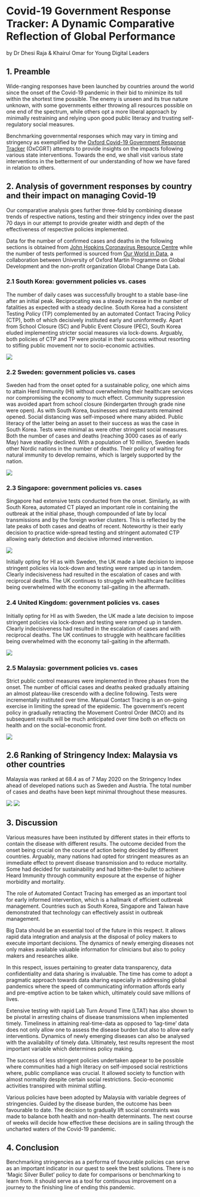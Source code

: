 # Covid-19 Government Response Tracker: A Dynamic Comparative Reflection of Global Performance
<p>by Dr Dhesi Raja & Khairul Omar for Young Digital Leaders

## 1. Preamble

Wide-ranging responses have been launched by countries around the world since the onset of the Covid-19 pandemic in their bid to minimize its toll within the shortest time possible. The enemy is unseen and its true nature unknown, with some governments either throwing all resources possible on one end of the spectrum, while others opt a more liberal approach by minimally restraining and relying upon good public literacy and trusting self-regulatory social measures.
<p>
Benchmarking governmental responses which may vary in timing and stringency as exemplified by the <a href="https://www.bsg.ox.ac.uk/research/research-projects/coronavirus-government-response-tracker">Oxford Covid-19 Government Response Tracker</a> (OxCGRT) attempts to provide insights on the impacts following various state interventions. Towards the end, we shall visit various state interventions in the betterment of our understanding of how we have fared in relation to others.

## 2. Analysis of government responses by country and their impact on managing Covid-19

Our comparative analysis goes further three-fold by combining disease trends of respective nations, testing and their stringency index over the past 70 days in our attempt to provide greater width and depth of the effectiveness of respective policies implemented.
<p>
Data for the number of confirmed cases and deaths in the following sections is obtained from <a href="https://coronavirus.jhu.edu/">John Hopkins Coronavirus Resource Centre</a> while the number of tests performed is sourced from <a href="https://ourworldindata.org/coronavirus-testing">Our World in Data</a>, a collaboration between University of Oxford Martin Programme on Global Development and the non-profit organization Global Change Data Lab.

### 2.1 South Korea: government policies vs. cases
  
The number of daily cases was successfully brought to a stable base-line after an initial peak. Reciprocating was a steady increase in the number of fatalities as expected with a steady decline. South Korea had a consistent Testing Policy (TP) complemented by an automated Contact Tracing Policy (CTP), both of which decisively instituted early and uninformedly. Apart from School Closure (SC) and Public Event Closure (PEC), South Korea eluded implementing stricter social measures via lock-downs. Arguably, both policies of CTP and TP were pivotal in their success without resorting to stifling public movement nor to socio-economic activities.
<p>
<img src="https://github.com/khairulomar/Covid-19/blob/master/img/gov_policy_vs_cases_South_Korea.png">

### 2.2 Sweden: government policies vs. cases

Sweden had from the onset opted for a sustainable policy, one which aims to attain Herd Immunity (HI) without overwhelming their healthcare services nor compromising the economy to much effect. Community suppression was avoided apart from school closure (kindergarten through grade nine were open). As with South Korea, businesses and restaurants remained opened. Social distancing was self-imposed where many abided. Public literacy of the latter being an asset to their success as was the case in South Korea. Tests were minimal as were other stringent social measures. Both the number of cases and deaths (reaching 3000 cases as of early May) have steadily declined. With a population of 10 million, Sweden leads other Nordic nations in the number of deaths. Their policy of waiting for natural immunity to develop remains, which is largely supported by the nation.
<p>
<img src="https://github.com/khairulomar/Covid-19/blob/master/img/gov_policy_vs_cases_Sweden.png">

### 2.3 Singapore: government policies vs. cases

Singapore had extensive tests conducted from the onset.  Similarly, as with South Korea, automated CT played an important role in containing the outbreak at the initial phase, though compounded of late by local transmissions and by the foreign worker clusters.  This is reflected by the late peaks of both cases and deaths of recent.  Noteworthy is their early decision to practice wide-spread testing and stringent automated CTP allowing early detection and decisive informed intervention.
<p>
<img src="https://github.com/khairulomar/Covid-19/blob/master/img/gov_policy_vs_cases_Singapore.png">

Initially opting for HI as with Sweden, the UK made a late decision to impose stringent policies via lock-down and testing were ramped up in tandem. Clearly indecisiveness had resulted in the escalation of cases and with reciprocal deaths. The UK continues to struggle with healthcare facilities being overwhelmed with the economy tail-gaiting in the aftermath.

### 2.4 United Kingdom: government policies vs. cases

Initially opting for HI as with Sweden, the UK made a late decision to impose stringent policies via lock-down and testing were ramped up in tandem. Clearly indecisiveness had resulted in the escalation of cases and with reciprocal deaths. The UK continues to struggle with healthcare facilities being overwhelmed with the economy tail-gaiting in the aftermath.
<p>
<img src="https://github.com/khairulomar/Covid-19/blob/master/img/gov_policy_vs_cases_United_Kingdom.png">

### 2.5 Malaysia: government policies vs. cases

Strict public control measures were implemented in three phases from the onset. The number of official cases and deaths peaked gradually attaining an almost plateau-like crescendo with a decline following. Tests were incrementally instituted over time. Manual Contact Tracing is an on-going exercise in limiting the spread of the epidemic. The government’s recent policy in gradually retracting the Movement Control Order (MCO) and its subsequent results will be much anticipated over time both on effects on health and on the social-economic front.
<p>
<img src="https://github.com/khairulomar/Covid-19/blob/master/img/gov_policy_vs_cases_Malaysia.png">  

## 2.6 Ranking of Stringency Index: Malaysia vs other countries

Malaysia was ranked at 68.4 as of 7 May 2020 on the Stringency Index ahead of developed nations such as Sweden and Austria. The total number of cases and deaths have been kept minimal throughout these measures.
<p>
<img src="https://github.com/khairulomar/Covid-19/blob/master/img/stringency_msia_rank_asiapac.png"> <img src="https://github.com/khairulomar/Covid-19/blob/master/img/stringency_msia_rank_west.png">

## 3. Discussion
Various measures have been instituted by different states in their efforts to contain the disease with different results. The outcome decided from the onset being crucial on the course of action being decided by different countries. Arguably, many nations had opted for stringent measures as an immediate effect to prevent disease transmission and to reduce mortality. Some had decided for sustainability and had bitten-the-bullet to achieve Heard Immunity through community exposure at the expense of higher morbidity and mortality.
<p>
The role of Automated Contact Tracing has emerged as an important tool for early informed intervention, which is a hallmark of efficient outbreak management. Countries such as South Korea, Singapore and Taiwan have demonstrated that technology can effectively assist in outbreak management.
<p>
Big Data should be an essential tool of the future in this respect. It allows rapid data integration and analysis at the disposal of policy makers to execute important decisions. The dynamics of newly emerging diseases not only makes available valuable information for clinicians but also to policy makers and researches alike.
<p>
In this respect, issues pertaining to greater data transparency, data confidentiality and data sharing is invaluable. The time has come to adopt a pragmatic approach towards data sharing especially in addressing global pandemics where the speed of communicating information affords early and pre-emptive action to be taken which, ultimately could save millions of lives.
<p>
Extensive testing with rapid Lab Turn Around Time (LTAT) has also shown to be pivotal in arresting chains of disease transmissions when implemented timely. Timeliness in attaining real-time-data as opposed to ‘lag-time’ data does not only allow one to assess the disease burden but also to allow early interventions. Dynamics of newly emerging diseases can also be analysed with the availability of timely data. Ultimately, test results represent the most important variable which determines policy making.
<p>
The success of less stringent policies undertaken appear to be possible where communities had a high literacy on self-imposed social restrictions where, public compliance was crucial. It allowed society to function with almost normality despite certain social restrictions. Socio-economic activities transpired with minimal stifling.
<p>
Various policies have been adopted by Malaysia with variable degrees of stringencies. Guided by the disease burden, the outcome has been favourable to date. The decision to gradually lift social constraints was made to balance both health and non-health determinants. The next course of weeks will decide how effective these decisions are in sailing through the uncharted waters of the Covid-19 pandemic.

## 4. Conclusion
Benchmarking stringencies as a performa of favourable policies can serve as   an important indicator in our quest to seek the best solutions. There is no ‘Magic Silver Bullet’ policy to date for comparisons or benchmarking to learn from. It should serve as a tool for continuous improvement on a journey to the finishing line of ending this pandemic.
